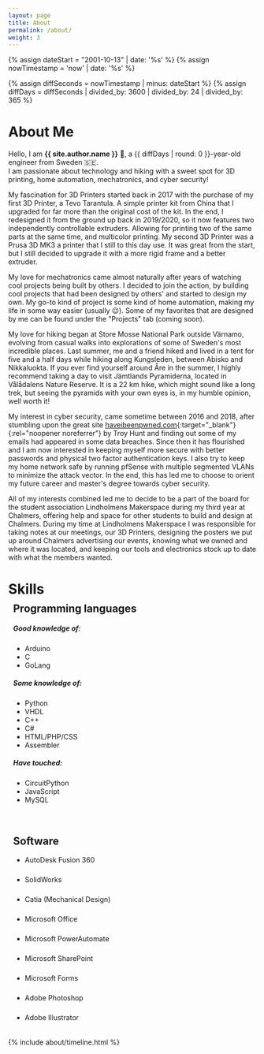 ```yaml
---
layout: page
title: About
permalink: /about/
weight: 3
---
```


{% assign dateStart = "2001-10-13" | date: '%s' %}
{% assign nowTimestamp = 'now' | date: '%s' %}

{% assign diffSeconds = nowTimestamp | minus: dateStart %}
{% assign diffDays = diffSeconds | divided_by: 3600 | divided_by: 24 | divided_by: 365 %}

# **About Me**

Hello, I am **{{ site.author.name }}** :wave:, a {{ diffDays | round: 0 }}-year-old engineer from Sweden :sweden:.<br>
I am passionate about technology and hiking with a sweet spot for 3D printing, home automation, mechatronics, and cyber security! 

My fascination for 3D Printers started back in 2017 with the purchase of my first 3D Printer, a Tevo Tarantula. 
A simple printer kit from China that I upgraded for far more than the original cost of the kit. In the end, I redesigned it from the ground up back in 2019/2020, so it now features two independently controllable extruders. 
Allowing for printing two of the same parts at the same time, and multicolor printing. My second 3D Printer was a Prusa 3D MK3 a printer that I still to this day use. It was great from the start, but I still decided to upgrade it with a more rigid frame and a better extruder.

My love for mechatronics came almost naturally after years of watching cool projects being built by others. I decided to join the action, by building cool projects that had been designed by others' and started to design my own. My go-to kind of project is some kind of home automation, making my life in some way easier (usually :wink:). Some of my favorites that are designed by me can be found under the "Projects" tab (coming soon).

My love for hiking began at Store Mosse National Park outside Värnamo, evolving from casual walks into explorations of some of Sweden's most incredible places. Last summer, me and a friend hiked and lived in a tent for five and a half days while hiking along Kungsleden, between Abisko and Nikkaluokta. If you ever find yourself around Åre in the summer, I highly recommend taking a day to visit Jämtlands Pyramiderna, located in Vålådalens Nature Reserve. It is a 22 km hike, which might sound like a long trek, but seeing the pyramids with your own eyes is, in my humble opinion, well worth it!

My interest in cyber security, came sometime between 2016 and 2018, after stumbling upon the great site [haveibeenpwned.com](https://haveibeenpwned.com){:target="_blank"}{:rel="noopener noreferrer"} by Troy Hunt and finding out some of my emails had appeared in some data breaches. Since then it has flourished and I am now interested in keeping myself more secure with better passwords and physical two factor authentication keys. I also try to keep my home network safe by running pfSense with multiple segmented VLANs to minimize the attack vector. In the end, this has led me to choose to orient my future career and master's degree towards cyber security.

All of my interests combined led me to decide to be a part of the board for the student association Lindholmens Makerspace during my third year at Chalmers, offering help and space for other students to build and design at Chalmers. During my time at Lindholmens Makerspace I was responsible for taking notes at our meetings, our 3D Printers, designing the posters we put up around Chalmers advertising our events, knowing what we owned and where it was located, and keeping our tools and electronics stock up to date with what the members wanted.

<style>
	.column {
		float: left;
		width: 50%;
		padding: 10px;
	}
	
	.row:after {
		content: "";
		display: table;
		clear: both;
	}
	
	ul.Software li {
		margin-bottom: 23px;
	}
	
	h1.Title-Skills {
		margin-bottom: -30px;
	}
	
	@media screen and (max-width: 600px) {
		.column {
			width: 100%;
	}
</style>

<body>

<h1 class="Title-Skills"><b>Skills</b></h1>
<div class="row">
  <div class="column">
    <h2>Programming languages</h2>
    <h5>Good knowledge of:</h5>
	<ul>
		<li>Arduino</li>
		<li>C</li>
		<li>GoLang</li>
	</ul>
	<h5>Some knowledge of:</h5>
	<ul>
		<li>Python</li>
		<li>VHDL</li>
		<li>C++</li>
		<li>C#</li>
		<li>HTML/PHP/CSS</li>
		<li>Assembler</li>
	</ul>
	<h5>Have touched:</h5>
	<ul>
		<li>CircuitPython</li>
		<li>JavaScript</li>
		<li>MySQL</li>
	</ul>
  </div>
  
  <div class="column">
    <h2>Software</h2>
    	<ul class="Software">
			<li>AutoDesk Fusion 360</li>
			<li>SolidWorks</li>
			<li>Catia (Mechanical Design)</li>
			<li>Microsoft Office</li>
			<li>Microsoft PowerAutomate</li>
			<li>Microsoft SharePoint</li>
			<li>Microsoft Forms</li>
			<li>Adobe Photoshop</li>
			<li>Adobe Illustrator</li>
		</ul>
  </div>
</div>

<div class="row">
{% include about/timeline.html %}
</div>